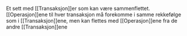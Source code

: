 Et sett med [[Transaksjon]]er som kan være sammenflettet. [[Operasjon]]ene til hver transaksjon må forekomme i samme rekkefølge som i [[Transaksjon]]ene, men kan flettes med [[Operasjon]]ene fra de andre [[Transaksjon]]ene